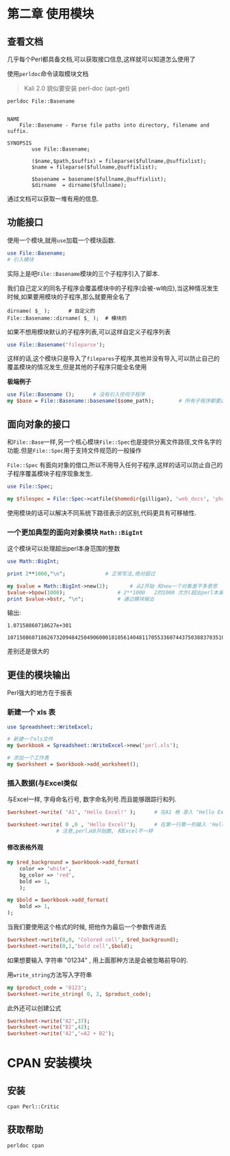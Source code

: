 # 第二章 使用模块

## 查看文档

几乎每个Perl都具备文档,可以获取接口信息,这样就可以知道怎么使用了

使用`perldoc`命令读取模块文档

> Kali 2.0 貌似要安装 perl-doc      (apt-get)

```shell
perldoc File::Basename


NAME
    File::Basename - Parse file paths into directory, filename and suffix.

SYNOPSIS
        use File::Basename;

        ($name,$path,$suffix) = fileparse($fullname,@suffixlist);
        $name = fileparse($fullname,@suffixlist);

        $basename = basename($fullname,@suffixlist);
        $dirname  = dirname($fullname);
```

通过文档可以获取一堆有用的信息.


## 功能接口

使用一个模块,就用`use`加载一个模块函数.

```perl
use File::Basename;
# 引入模块
```

实际上是吧`File::Basename`模块的三个子程序引入了脚本.

我们自己定义的同名子程序会覆盖模块中的子程序(会被-w响应),当这种情况发生时候,如果要用模块的子程序,那么就要用全名了

```
dirname( $_ );      # 自定义的
File::Basename::dirname( $_ );  # 模块的
```

如果不想用模块默认的子程序列表,可以这样自定义子程序列表

```perl
use File::Basename('fileparse');
```

这样的话,这个模块只是导入了`filepares`子程序,其他并没有导入,可以防止自己的覆盖模块的情况发生,但是其他的子程序只能全名使用


**极端例子**

```perl
use File::Basename ();      # 没有引入任何子程序
my $base = File::Basename::basename($some_path);        # 所有子程序都要这样全名使用
```

## 面向对象的接口

和`File::Base`一样,另一个核心模块`File::Spec`也是提供分离文件路径,文件名字的功能.但是`File::Spec`用于支持文件规范的一般操作

`File::Spec` 有面向对象的借口,所以不用导入任何子程序,这样的话可以防止自己的子程序覆盖模块子程序现象发生.

```perl
use File::Spec;

my $filespec = File::Spec->catfile($homedir{gilligan}, 'web_docs', 'photos', 'USS_Minnow.gif' );
```

使用模块的话可以解决不同系统下路径表示的区别,代码更具有可移植性.

### 一个更加典型的面向对象模块 `Math::BigInt`

这个模块可以处理超出perl本身范围的整数

```perl
use Math::BigInt;

print 2**1000,"\n";             # 正常写法,绝对超过

my $value = Math::BigInt->new(2);       # 从2开始 和new一个对象差不多意思
$value->bpow(1000);                 # 2**1000   2的1000 次方(超出perl本身)
print $value->bstr, "\n";           # 通过模块输出
```

输出:

```shell
1.07150860718627e+301

10715086071862673209484250490600018105614048117055336074437503883703510511249361224931983788156958581275946729175531468251871452856923140435984577574698574803934567774824230985421074605062371141877954182153046474983581941267398767559165543946077062914571196477686542167660429831652624386837205668069376
```

差别还是很大的

## 更佳的模块输出

Perl强大的地方在于报表

### 新建一个 xls 表

```perl
use Spreadsheet::WriteExcel;

# 新建一个xls文件
my $workbook = Spreadsheet::WriteExcel->new('perl.xls');

# 添加一个工作表
my $worksheet = $workbook->add_worksheet();
```

### 插入数据(与Excel类似

与Excel一样, 字母命名行号, 数字命名列号.而且能够跟踪行和列.
```perl
$worksheet->write( 'A1', 'Hello Excel!' );      # 在A1 格 录入 "Hello Excel!"
```

```perl
$worksheet->write( 0 ,0 , 'Hello Excel!');      # 在第一行第一列输入 'Hello Excel'
                # 注意,perl从0开始数, 和Excel不一样
```

#### 修改表格外观

```perl
my $red_background = $workbook->add_format(
    color => 'white',
    bg_color => 'red',
    bold => 1,
    );

my $bold = $workbook->add_format(
    bold => 1,
);
```

当我们要使用这个格式的时候, 把他作为最后一个参数传进去

```perl
$worksheet->write(0,0, 'Colored cell', $red_background);
$worksheet->write(0,1,'bold cell',$bold);
```

如果想要输入 字符串 "01234" , 用上面那种方法是会被忽略前导0的.

用`write_string`方法写入字符串

```perl
my $product_code = '0123';
$worksheet->write_string( 0, 2, $product_code);
```

此外还可以创建公式

```perl
$worksheet->write('A2',37);
$worksheet->write('B2',42);
$worksheet->write('A2','=A2 + B2');
```

# CPAN 安装模块

## 安装

    cpan Perl::Critic

## 获取帮助

    perldoc cpan


